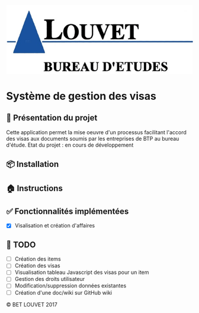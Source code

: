 
![LOGO LOUVET](https://github.com/NullPointerWizard/VisaBET/blob/master/web/images/LOGO-BET.jpg)

# Système de gestion des visas

## :city_sunrise: Présentation du projet
Cette application permet la mise oeuvre d'un processus facilitant l'accord des visas aux documents soumis par les entreprises de BTP au bureau d'étude.
Etat du projet : en cours de développement

## :package: Installation

## :house: Instructions

##  :white_check_mark: Fonctionnalités implémentées
- [x]  Visalisation et création d'affaires

## :pushpin: TODO
- [ ] Création des items
- [ ] Création des visas
- [ ] Visualisation tableau Javascript des visas pour un item
- [ ] Gestion des droits utilisateur
- [ ] Modification/suppression données existantes
- [ ] Création d'une doc/wiki sur GitHub wiki

:copyright: BET LOUVET 2017
